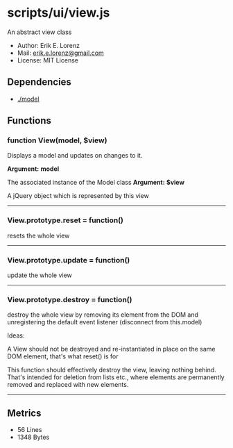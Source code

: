 # scripts/ui/view.js


An abstract view class

* Author: Erik E. Lorenz 
* Mail: <erik.e.lorenz@gmail.com>
* License: MIT License


## Dependencies

* <a href="./model.html">./model</a>

## Functions

###   function View(model, $view)
Displays a model and updates on changes to it.

**Argument:** **model**

The associated instance of the Model class
**Argument:** **$view**

A jQuery object which is represented by this view

---


###   View.prototype.reset = function()
resets the whole view

---


###   View.prototype.update = function()
update the whole view

---


###   View.prototype.destroy = function()
destroy the whole view by removing its element from the DOM and
unregistering the default event listener (disconnect from this.model)

Ideas:

A View should not be destroyed and re-instantiated in place on the same DOM
element, that's what reset() is for

This function should effectively destroy the view, leaving nothing behind.
That's intended for deletion from lists etc., where elements are
permanently removed and replaced with new elements.


---

## Metrics

* 56 Lines
* 1348 Bytes

